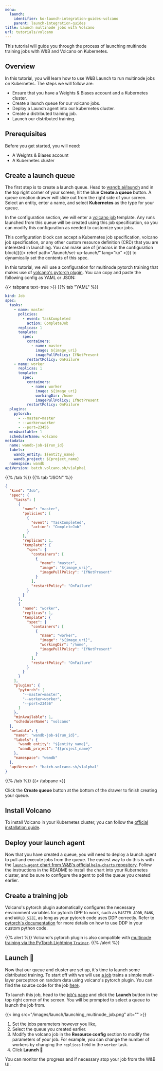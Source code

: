 ```yaml
---
menu:
  launch:
    identifier: ko-launch-integration-guides-volcano
    parent: launch-integration-guides
title: Launch multinode jobs with Volcano
url: tutorials/volcano
---
```


This tutorial will guide you through the process of launching multinode training jobs with W&B and Volcano on Kubernetes.

## Overview

In this tutorial, you will learn how to use W&B Launch to run multinode jobs on Kubernetes. The steps we will follow are:

- Ensure that you have a Weights & Biases account and a Kubernetes cluster.
- Create a launch queue for our volcano jobs.
- Deploy a Launch agent into our kubernetes cluster.
- Create a distributed training job.
- Launch our distributed training.

## Prerequisites

Before you get started, you will need:

- A Weights & Biases account
- A Kubernetes cluster

## Create a launch queue

The first step is to create a launch queue. Head to [wandb.ai/launch](https://wandb.ai/launch) and in the top right corner of your screen, hit the blue **Create a queue** button. A queue creation drawer will slide out from the right side of your screen. Select an entity, enter a name, and select **Kubernetes** as the type for your queue.

In the configuration section, we will enter a [volcano job](https://volcano.sh/en/docs/vcjob/) template. Any runs launched from this queue will be created using this job specification, so you can modify this configuration as needed to customize your jobs.

This configuration block can accept a Kubernetes job specification, volcano job specification, or any other custom resource definition (CRD) that you are interested in launching. You can make use of [macros in the configuration block]({{< relref path="/launch/set-up-launch/" lang="ko" >}}) to dynamically set the contents of this spec.


In this tutorial, we will use a configuration for multinode pytorch training that makes use of [volcano's pytorch plugin](https://github.com/volcano-sh/volcano/blob/master/docs/user-guide/how_to_use_pytorch_plugin.md). You can copy and paste the following config as YAML or JSON:

{{< tabpane text=true >}}
{{% tab "YAML" %}}
```yaml
kind: Job
spec:
  tasks:
    - name: master
      policies:
        - event: TaskCompleted
          action: CompleteJob
      replicas: 1
      template:
        spec:
          containers:
            - name: master
              image: ${image_uri}
              imagePullPolicy: IfNotPresent
          restartPolicy: OnFailure
    - name: worker
      replicas: 1
      template:
        spec:
          containers:
            - name: worker
              image: ${image_uri}
              workingDir: /home
              imagePullPolicy: IfNotPresent
          restartPolicy: OnFailure
  plugins:
    pytorch:
      - --master=master
      - --worker=worker
      - --port=23456
  minAvailable: 1
  schedulerName: volcano
metadata:
  name: wandb-job-${run_id}
  labels:
    wandb_entity: ${entity_name}
    wandb_project: ${project_name}
  namespace: wandb
apiVersion: batch.volcano.sh/v1alpha1
```
{{% /tab %}}
{{% tab "JSON" %}}
```json
{
  "kind": "Job",
  "spec": {
    "tasks": [
      {
        "name": "master",
        "policies": [
          {
            "event": "TaskCompleted",
            "action": "CompleteJob"
          }
        ],
        "replicas": 1,
        "template": {
          "spec": {
            "containers": [
              {
                "name": "master",
                "image": "${image_uri}",
                "imagePullPolicy": "IfNotPresent"
              }
            ],
            "restartPolicy": "OnFailure"
          }
        }
      },
      {
        "name": "worker",
        "replicas": 1,
        "template": {
          "spec": {
            "containers": [
              {
                "name": "worker",
                "image": "${image_uri}",
                "workingDir": "/home",
                "imagePullPolicy": "IfNotPresent"
              }
            ],
            "restartPolicy": "OnFailure"
          }
        }
      }
    ],
    "plugins": {
      "pytorch": [
        "--master=master",
        "--worker=worker",
        "--port=23456"
      ]
    },
    "minAvailable": 1,
    "schedulerName": "volcano"
  },
  "metadata": {
    "name": "wandb-job-${run_id}",
    "labels": {
      "wandb_entity": "${entity_name}",
      "wandb_project": "${project_name}"
    },
    "namespace": "wandb"
  },
  "apiVersion": "batch.volcano.sh/v1alpha1"
}
```
{{% /tab %}}
{{< /tabpane >}}

Click the **Create queue** button at the bottom of the drawer to finish creating your queue.

## Install Volcano

To install Volcano in your Kubernetes cluster, you can follow the [official installation guide](https://volcano.sh/en/docs/installation/).

## Deploy your launch agent

Now that you have created a queue, you will need to deploy a launch agent to pull and execute jobs from the queue. The easiest way to do this is with the [`launch-agent` chart from W&B's official `helm-charts` repository](https://github.com/wandb/helm-charts/tree/main/charts/launch-agent). Follow the instructions in the README to install the chart into your Kubernetes cluster, and be sure to configure the agent to poll the queue you created earlier.

## Create a training job

Volcano's pytorch plugin automatically configures the necessary environment variables for pytorch DPP to work, such as `MASTER_ADDR`, `RANK`, and `WORLD_SIZE`, as long as your pytorch code uses DDP correctly. Refer to [pytorch's documentation](https://pytorch.org/tutorials/intermediate/ddp_tutorial.html) for more details on how to use DDP in your custom python code.

{{% alert %}}
Volcano's pytorch plugin is also compatible with [multinode training via the PyTorch Lightning `Trainer`](https://lightning.ai/docs/pytorch/stable/common/trainer.html#num-nodes).
{{% /alert %}}

## Launch 🚀

Now that our queue and cluster are set up, it's time to launch some distributed training. To start off with we will use [a job](https://wandb.ai/wandb/multinodetest/jobs/QXJ0aWZhY3RDb2xsZWN0aW9uOjc3MDcwNTg1/runs/latest) trains a simple multi-layer perceptron on random data using volcano's pytorch plugin. You can find the source code for the job [here](https://github.com/wandb/launch-jobs/tree/main/jobs/distributed_test).

To launch this job, head to the [job's page](https://wandb.ai/wandb/multinodetest/jobs/QXJ0aWZhY3RDb2xsZWN0aW9uOjc3MDcwNTg1/runs/latest) and click the **Launch** button in the top right corner of the screen. You will be prompted to select a queue to launch the job from.

{{< img src="/images/launch/launching_multinode_job.png" alt="" >}}

1. Set the jobs parameters however you like,
2. Select the queue you created earlier.
3. Modify the volcano job in the **Resource config** section to modify the parameters of your job. For example, you can change the number of workers by changing the `replicas` field in the `worker` task.
4. Click **Launch** 🚀

You can monitor the progress and if necessary stop your job from the W&B UI.